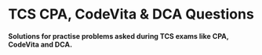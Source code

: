 # TCS CPA, CodeVita & DCA Questions
#### Solutions for practise problems asked during TCS exams like CPA, CodeVita and DCA.
